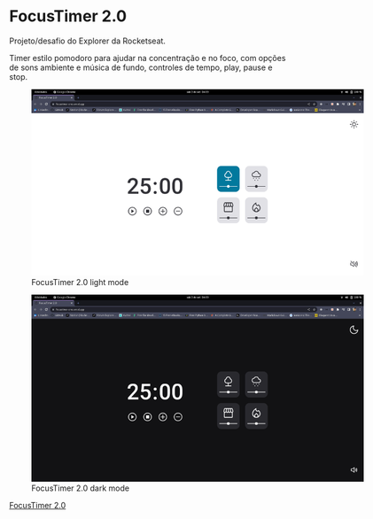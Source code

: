 # FocusTimer 2.0
Projeto/desafio do Explorer da Rocketseat.

Timer estilo pomodoro para ajudar na concentração e no foco, com opções de sons ambiente e música de fundo, controles de tempo, play, pause e stop.



<figure>
    <img src="./assets/readme-images/screenshot-light.png" alt="Project interface screenshot" title="Screenshot da interface do projeto" style="display: inline-block; margin: 0 auto; max-width: 600px" />
    <figcaption>FocusTimer 2.0 light mode</figcaption>
</figure>

<figure>
  <img src="./assets/readme-images/screenshot-dark.png" alt="Project interface screenshot" title="Screenshot da interface do projeto" style="display: inline-block; margin: 0 auto; max-width: 600px" />
  <figcaption>FocusTimer 2.0 dark mode</figcaption>
</figure>


[FocusTimer 2.0](https://focustimer-one.vercel.app/)